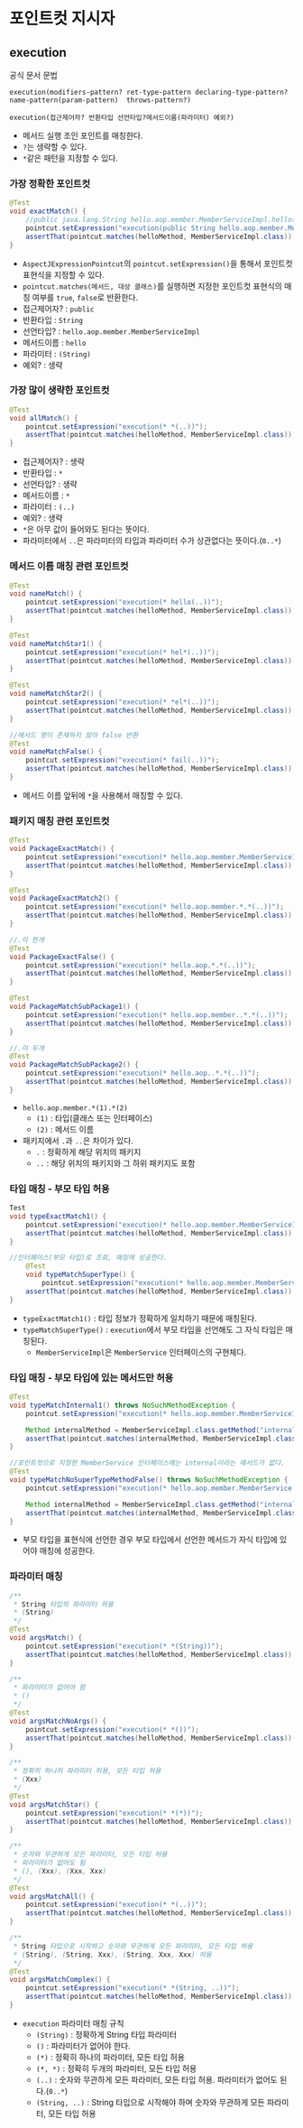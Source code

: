 # 포인트컷 지시자

## execution

공식 문서 문법
```text
execution(modifiers-pattern? ret-type-pattern declaring-type-pattern?name-pattern(param-pattern)  throws-pattern?)

execution(접근제어자? 반환타입 선언타입?메서드이름(파라미터) 예외?)
```
- 메서드 실행 조인 포인트를 매칭한다.
- `?`는 생략할 수 있다.
- `*`같은 패턴을 지정할 수 있다.

### 가장 정확한 포인트컷
```java
@Test
void exactMatch() {
    //public java.lang.String hello.aop.member.MemberServiceImpl.hello(java.lang.String)
    pointcut.setExpression("execution(public String hello.aop.member.MemberServiceImpl.hello(String))");
    assertThat(pointcut.matches(helloMethod, MemberServiceImpl.class)).isTrue();
}
```
- `AspectJExpressionPointcut`의 `pointcut.setExpression()`을 통해서 포인트컷 표현식을 지정할 수 있다.
- `pointcut.matches(메서드, 대상 클래스)`를 실행하면 지정한 포인트컷 표현식의 매칭 여부를 `true`, `false`로 반환한다.
- 접근제어자? : `public`
- 반환타입 : `String`
- 선언타입? : `hello.aop.member.MemberServiceImpl`
- 메서드이름 : `hello`
- 파라미터 : `(String)`
- 예외? : 생략

### 가장 많이 생략한 포인트컷
```java
@Test
void allMatch() {
    pointcut.setExpression("execution(* *(..))");
    assertThat(pointcut.matches(helloMethod, MemberServiceImpl.class)).isTrue();
}
```
- 접근제어자? : 생략
- 반환타입 : `*`
- 선언타입? : 생략
- 메서드이름 : `*`
- 파라미터 : `(..)`
- 예외? : 생략
- `*`은 아무 값이 들어와도 된다는 뜻이다.
- 파라미터에서 `..`은 파라미터의 타입과 파라미터 수가 상관없다는 뜻이다.(`0..*`)

### 메서드 이름 매칭 관련 포인트컷
```java
@Test
void nameMatch() {
    pointcut.setExpression("execution(* hello(..))");
    assertThat(pointcut.matches(helloMethod, MemberServiceImpl.class)).isTrue();
}

@Test
void nameMatchStar1() {
    pointcut.setExpression("execution(* hel*(..))");
    assertThat(pointcut.matches(helloMethod, MemberServiceImpl.class)).isTrue();
}

@Test
void nameMatchStar2() {
    pointcut.setExpression("execution(* *el*(..))");
    assertThat(pointcut.matches(helloMethod, MemberServiceImpl.class)).isTrue();
}

//메서드 명이 존재하지 않아 false 반환
@Test
void nameMatchFalse() {
    pointcut.setExpression("execution(* fail(..))");
    assertThat(pointcut.matches(helloMethod, MemberServiceImpl.class)).isFalse();
}
```
- 메서드 이름 앞뒤에 `*`을 사용해서 매칭할 수 있다.

### 패키지 매칭 관련 포인트컷
```java
@Test
void PackageExactMatch() {
    pointcut.setExpression("execution(* hello.aop.member.MemberServiceImpl.hello(..))");
    assertThat(pointcut.matches(helloMethod, MemberServiceImpl.class)).isTrue();
}

@Test
void PackageExactMatch2() {
    pointcut.setExpression("execution(* hello.aop.member.*.*(..))");
    assertThat(pointcut.matches(helloMethod, MemberServiceImpl.class)).isTrue();
}

//.이 한개
@Test
void PackageExactFalse() {
    pointcut.setExpression("execution(* hello.aop.*.*(..))");
    assertThat(pointcut.matches(helloMethod, MemberServiceImpl.class)).isFalse();
}

@Test
void PackageMatchSubPackage1() {
    pointcut.setExpression("execution(* hello.aop.member..*.*(..))");
    assertThat(pointcut.matches(helloMethod, MemberServiceImpl.class)).isTrue();
}

//.이 두개
@Test
void PackageMatchSubPackage2() {
    pointcut.setExpression("execution(* hello.aop..*.*(..))");
    assertThat(pointcut.matches(helloMethod, MemberServiceImpl.class)).isTrue();
}
```
- `hello.aop.member.*(1).*(2)`
  - `(1)` : 타입(클래스 또는 인터페이스)
  - `(2)` : 메서드 이름
- 패키지에서 `.`과 `..`은 차이가 있다.
  - `.` : 정확하게 해당 위치의 패키지
  - `..` : 해당 위치의 패키지와 그 하위 패키지도 포함

### 타입 매칭 - 부모 타입 허용
```java
Test
void typeExactMatch1() {
    pointcut.setExpression("execution(* hello.aop.member.MemberServiceImpl.*(..))");
    assertThat(pointcut.matches(helloMethod, MemberServiceImpl.class)).isTrue();
}

//인터페이스(부모 타입)로 조회, 매칭에 성공한다.
    @Test
    void typeMatchSuperType() {
        pointcut.setExpression("execution(* hello.aop.member.MemberService.*(..))");
    assertThat(pointcut.matches(helloMethod, MemberServiceImpl.class)).isTrue();
}
```
- `typeExactMatch1()` : 타입 정보가 정확하게 일치하기 때문에 매칭된다.
- `typeMatchSuperType()` : `execution`에서 부모 타입을 선언해도 그 자식 타입은 매칭된다.
  - `MemberServiceImpl`은 `MemberService` 인터페이스의 구현체다.

### 타입 매칭 - 부모 타입에 있는 메서드만 허용
```java
@Test
void typeMatchInternal1() throws NoSuchMethodException {
    pointcut.setExpression("execution(* hello.aop.member.MemberServiceImpl.*(..))");

    Method internalMethod = MemberServiceImpl.class.getMethod("internal", String.class);
    assertThat(pointcut.matches(internalMethod, MemberServiceImpl.class)).isTrue();
}

//포인트컷으로 지정한 MemberService 인터페이스에는 internal이라는 메서드가 없다.
@Test
void typeMatchNoSuperTypeMethodFalse() throws NoSuchMethodException {
    pointcut.setExpression("execution(* hello.aop.member.MemberService.*(..))");

    Method internalMethod = MemberServiceImpl.class.getMethod("internal", String.class);
    assertThat(pointcut.matches(internalMethod, MemberServiceImpl.class)).isFalse();
}
```
- 부모 타입을 표현식에 선언한 경우 부모 타입에서 선언한 메서드가 자식 타입에 있어야 매칭에 성공한다.

### 파라미터 매칭
```java
/**
 * String 타입의 파라미터 허용
 * (String)
 */
@Test
void argsMatch() {
    pointcut.setExpression("execution(* *(String))");
    assertThat(pointcut.matches(helloMethod, MemberServiceImpl.class)).isTrue();
}

/**
 * 파라미터가 없어야 함
 * ()
 */
@Test
void argsMatchNoArgs() {
    pointcut.setExpression("execution(* *())");
    assertThat(pointcut.matches(helloMethod, MemberServiceImpl.class)).isFalse();
}

/**
 * 정확히 하나의 파라미터 허용, 모든 타입 허용
 * (Xxx)
 */
@Test
void argsMatchStar() {
    pointcut.setExpression("execution(* *(*))");
    assertThat(pointcut.matches(helloMethod, MemberServiceImpl.class)).isTrue();
}

/**
 * 숫자와 무관하게 모든 파라미터, 모든 타입 허용
 * 파라미터가 없어도 됨
 * (), (Xxx), (Xxx, Xxx)
 */
@Test
void argsMatchAll() {
    pointcut.setExpression("execution(* *(..))");
    assertThat(pointcut.matches(helloMethod, MemberServiceImpl.class)).isTrue();
}

/**
 * String 타입으로 시작하고 숫자와 무관하게 모든 파라미터, 모든 타입 허용
 * (String), (String, Xxx), (String, Xxx, Xxx) 허용
 */
@Test
void argsMatchComplex() {
    pointcut.setExpression("execution(* *(String, ..))");
    assertThat(pointcut.matches(helloMethod, MemberServiceImpl.class)).isTrue();
}
```
- `execution` 파라미터 매칭 규칙
  - `(String)` : 정확하게 String 타입 파라미터
  - `()` : 파라미터가 없어야 한다.
  - `(*)` : 정확히 하나의 파라미터, 모든 타입 허용
  - `(*, *)` : 정확히 두개의 파라미터, 모든 타입 허용
  - `(..)` : 숫자와 무관하게 모든 파라미터, 모든 타입 허용. 파라미터가 없어도 된다.(`0..*`)
  - `(String, ..)` : String 타입으로 시작해야 하며 숫자와 무관하게 모든 파라미터, 모든 타입 허용